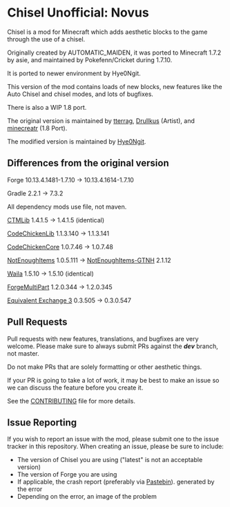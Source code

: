 Chisel Unofficial: Novus
=
Chisel is a mod for Minecraft which adds aesthetic blocks to the game through the use of a chisel.  

Originally created by AUTOMATIC_MAIDEN, it was ported to Minecraft 1.7.2 by asie, and maintained by Pokefenn/Cricket during 1.7.10.

It is ported to newer environment by Hye0Ngit.

This version of the mod contains loads of new blocks, new features like the Auto Chisel and chisel modes, and lots of bugfixes.

There is also a WIP 1.8 port.

The original version is maintained by [tterrag](http://github.com/tterrag1098), [Drullkus](http://github.com/Drullkus) (Artist), and [minecreatr](http://github.com/minecreatr) (1.8 Port).

The modified version is maintained by [Hye0Ngit](https://github.com/Hye0Ngit).

Differences from the original version
--
Forge 10.13.4.1481-1.7.10 -> 10.13.4.1614-1.7.10

Gradle 2.2.1 -> 7.3.2

All dependency mods use file, not maven.

[CTMLib](https://github.com/Chisel-Team/CTMLib) 1.4.1.5 -> 1.4.1.5 (identical)

[CodeChickenLib](https://github.com/Chicken-Bones/CodeChickenLib) 1.1.3.140 -> 1.1.3.141

[CodeChickenCore](https://github.com/Chicken-Bones/CodeChickenCore) 1.0.7.46 -> 1.0.7.48

[NotEnoughItems](https://github.com/Chicken-Bones/NotEnoughItems) 1.0.5.111 -> [NotEnoughItems-GTNH](https://github.com/TataTawa/NotEnoughItems-1) 2.1.12

[Waila](https://github.com/Dennisbonke/WAILA) 1.5.10 -> 1.5.10 (identical)

[ForgeMultiPart](https://github.com/Chicken-Bones/ForgeMultipart) 1.2.0.344 -> 1.2.0.345

[Equivalent Exchange 3](https://github.com/pahimar/Equivalent-Exchange-3) 0.3.505 -> 0.3.0.547

Pull Requests
--

Pull requests with new features, translations, and bugfixes are very welcome. Please make sure to always submit PRs against the ***dev*** branch, not master.

Do not make PRs that are solely formatting or other aesthetic things.

If your PR is going to take a lot of work, it may be best to make an issue so we can discuss the feature before you create it.

See the [CONTRIBUTING](CONTRIBUTING.md) file for more details.

Issue Reporting
--

If you wish to report an issue with the mod, please submit one to the issue tracker in this repository.  When creating an
issue, please be sure to include:

- The version of Chisel you are using ("latest" is not an acceptable version)
- The version of Forge you are using
- If applicable, the crash report (preferably via [Pastebin](http://pastebin.com/)). generated by the error
- Depending on the error, an image of the problem
